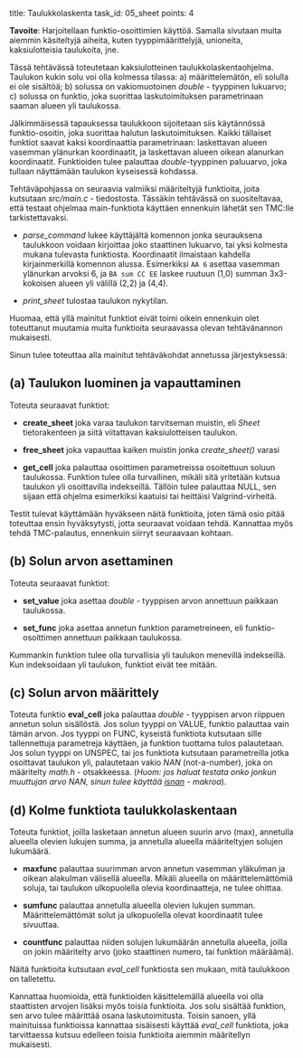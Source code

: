 title: Taulukkolaskenta
task_id: 05_sheet
points: 4

**Tavoite**: Harjoitellaan funktio-osoittimien käyttöä. Samalla
sivutaan muita aiemmin käsiteltyjä aiheita, kuten tyyppimäärittelyjä,
unioneita, kaksiulotteisia taulukoita, jne.

Tässä tehtävässä toteutetaan kaksiulotteinen
taulukkolaskentaohjelma. Taulukon kukin solu voi olla kolmessa
tilassa: a) määrittelemätön, eli solulla ei ole sisältöä; b) solussa
on vakiomuotoinen _double_ - tyyppinen lukuarvo; c) solussa on
funktio, joka suorittaa laskutoimituksen parametrinaan saaman alueen
yli taulukossa.

Jälkimmäisessä tapauksessa taulukkoon sijoitetaan siis käytännössä
funktio-osoitin, joka suorittaa halutun laskutoimituksen. Kaikki
tällaiset funktiot saavat kaksi koordinaattia parametrinaan:
laskettavan alueen vasemman ylänurkan koordinaatit, ja laskettavan
alueen oikean alanurkan koordinaatit. Funktioiden tulee palauttaa
_double_-tyyppinen paluuarvo, joka tullaan näyttämään taulukon
kyseisessä kohdassa.

Tehtäväpohjassa on seuraavia valmiiksi määriteltyjä funktioita, joita
kutsutaan _src/main.c_ - tiedostosta. Tässäkin tehtävässä on
suositeltavaa, että testaat ohjelmaa main-funktiota käyttäen ennenkuin
lähetät sen TMC:lle tarkistettavaksi.

- _parse_command_ lukee käyttäjältä komennon jonka seurauksena
  taulukkoon voidaan kirjoittaa joko staattinen lukuarvo, tai yksi
  kolmesta mukana tulevasta funktiosta. Koordinaatit ilmaistaan
  kahdella kirjainmerkillä komennon alussa. Esimerkiksi `AA 6`
  asettaa vasemman ylänurkan arvoksi 6, ja `BA sum CC EE` laskee
  ruutuun (1,0) summan 3x3-kokoisen alueen yli välillä (2,2) ja
  (4,4).

- _print_sheet_ tulostaa taulukon nykytilan.

Huomaa, että yllä mainitut funktiot eivät toimi oikein ennenkuin olet
toteuttanut muutamia muita funktioita seuraavassa olevan tehtävänannon
mukaisesti.

Sinun tulee toteuttaa alla mainitut tehtäväkohdat annetussa järjestyksessä:

## (a) Taulukon luominen ja vapauttaminen

Toteuta seuraavat funktiot:

- **create_sheet** joka varaa taulukon tarvitseman muistin, eli
  _Sheet_ tietorakenteen ja siitä viitattavan kaksiulotteisen taulukon.

- **free_sheet** joka vapauttaa kaiken muistin jonka
  _create_sheet()_ varasi

- **get_cell** joka palauttaa osoittimen parametreissa osoitettuun
  soluun taulukossa. Funktion tulee olla turvallinen, mikäli sitä
  yritetään kutsua taulukon yli osoittavilla indekseillä. Tällöin
  tulee palauttaa NULL, sen sijaan että ohjelma esimerkiksi kaatuisi
  tai heittäisi Valgrind-virheitä.

Testit tulevat käyttämään hyväkseen näitä funktioita, joten tämä osio
pitää toteuttaa ensin hyväksytysti, jotta seuraavat voidaan
tehdä. Kannattaa myös tehdä TMC-palautus, ennenkuin siirryt seuraavaan
kohtaan.

## (b) Solun arvon asettaminen

Toteuta seuraavat funktiot:

- **set_value** joka asettaa _double_ - tyyppisen arvon annettuun
  paikkaan taulukossa.

- **set_func** joka asettaa annetun funktion parametreineen, eli
  funktio-osoittimen annettuun paikkaan taulukossa.

Kummankin funktion tulee olla turvallisia yli taulukon menevillä
indekseillä. Kun indeksoidaan yli taulukon, funktiot eivät tee mitään.

## (c) Solun arvon määrittely

Toteuta funktio **eval_cell** joka palauttaa _double_ - tyyppisen
arvon riippuen annetun solun sisällöstä. Jos solun tyyppi on VALUE,
funktio palauttaa vain tämän arvon. Jos tyyppi on FUNC, kyseistä
funktiota kutsutaan sille tallennettuja parametreja käyttäen, ja
funktion tuottama tulos palautetaan. Jos solun tyyppi on UNSPEC, tai
jos funktiota kutsutaan parametreilla jotka osoittavat taulukon yli,
palautetaan vakio _NAN_ (not-a-number), joka on määritelty _math.h_ -
otsakkeessa. (_Huom: jos haluat testata onko jonkun muuttujan arvo
NAN, sinun tulee käyttää [isnan] - makroa_).

[isnan]: http://linux.die.net/man/3/isnan

## (d) Kolme funktiota taulukkolaskentaan

Toteuta funktiot, joilla lasketaan annetun alueen suurin arvo (max),
annetulla alueella olevien lukujen summa, ja annetulla alueella
määriteltyjen solujen lukumäärä.

- **maxfunc** palauttaa suurimman arvon annetun vasemman yläkulman
  ja oikean alakulman välisellä alueella. Mikäli alueella on
  määrittelemättömiä soluja, tai taulukon ulkopuolella olevia
  koordinaatteja, ne tulee ohittaa.

- **sumfunc** palauttaa annetulla alueella olevien lukujen
  summan. Määrittelemättömät solut ja ulkopuolella olevat
  koordinaatit tulee sivuuttaa.

- **countfunc** palauttaa niiden solujen lukumäärän annetulla
  alueella, joilla on jokin määritelty arvo (joko staattinen numero,
  tai funktion määräämä).

Näitä funktioita kutsutaan _eval_cell_ funktiosta sen mukaan, mitä
taulukkoon on talletettu.

Kannattaa huomioida, että funktioiden käsittelemällä alueella voi olla
staattisten arvojen lisäksi myös toisia funktioita. Jos solu sisältää
funktion, sen arvo tulee määrittää osana laskutoimitusta. Toisin
sanoen, yllä mainituissa funktioissa kannattaa sisäisesti käyttää
_eval_cell_ funktiota, joka tarvittaessa kutsuu edelleen toisia
funktioita aiemmin määritellyn mukaisesti.

